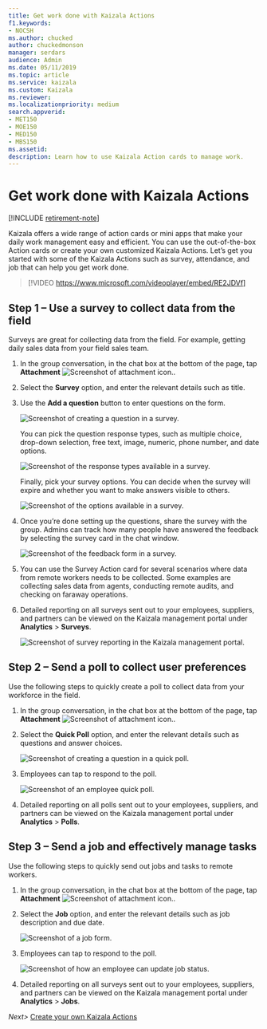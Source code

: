 ```yaml
---
title: Get work done with Kaizala Actions
f1.keywords:
- NOCSH
ms.author: chucked
author: chuckedmonson
manager: serdars
audience: Admin
ms.date: 05/11/2019
ms.topic: article
ms.service: kaizala
ms.custom: Kaizala
ms.reviewer: 
ms.localizationpriority: medium
search.appverid:
- MET150
- MOE150
- MED150
- MBS150
ms.assetid: 
description: Learn how to use Kaizala Action cards to manage work.
---
```


# Get work done with Kaizala Actions

[!INCLUDE [retirement-note](includes/retirement-note.md)]

Kaizala offers a wide range of action cards or mini apps that make your daily work management easy and efficient. You can use the out-of-the-box Action cards or create your own customized Kaizala Actions. Let’s get you started with some of the Kaizala Actions such as survey, attendance, and job that can help you get work done.

> [!VIDEO https://www.microsoft.com/videoplayer/embed/RE2JDVf] 

## Step 1 – Use a survey to collect data from the field

Surveys are great for collecting data from the field. For example, getting daily sales data from your field sales team. 

1. In the group conversation, in the chat box at the bottom of the page, tap **Attachment** ![Screenshot of attachment icon.](media/attachment-icon.png).
2. Select the **Survey** option, and enter the relevant details such as title.
3. Use the **Add a question** button to enter questions on the form.

   ![Screenshot of creating a question in a survey.](media/survey-enter-question.png)

   You can pick the question response types, such as multiple choice, drop-down selection, free text, image, numeric, phone number, and date options.
   
   ![Screenshot of the response types available in a survey.](media/survey-response-type.png)

   Finally, pick your survey options. You can decide when the survey will expire and whether you want to make answers visible to others.

   ![Screenshot of the options available in a survey.](media/survey-options.png)

4. Once you’re done setting up the questions, share the survey with the group. Admins can track how many people have answered the feedback by selecting the survey card in the chat window.

   ![Screenshot of the feedback form in a survey.](media/survey-feedback-form.png)

5. You can use the Survey Action card for several scenarios where data from remote workers needs to be collected. Some examples are collecting sales data from agents, conducting remote audits, and checking on faraway operations. 
6. Detailed reporting on all surveys sent out to your employees, suppliers, and partners can be viewed on the Kaizala management portal under **Analytics** > **Surveys**. 

   ![Screenshot of survey reporting in the Kaizala management portal.](media/portal-analytics.png)

## Step 2 – Send a poll to collect user preferences

Use the following steps to quickly create a poll to collect data from your workforce in the field.

1. In the group conversation, in the chat box at the bottom of the page, tap **Attachment** ![Screenshot of attachment icon.](media/attachment-icon.png).
2. Select the **Quick Poll** option, and enter the relevant details such as questions and answer choices.

   ![Screenshot of creating a question in a quick poll.](media/poll-enter-question.png)

3. Employees can tap to respond to the poll.

   ![Screenshot of an employee quick poll.](media/poll-respond.png)

4. Detailed reporting on all polls sent out to your employees, suppliers, and partners can be viewed on the Kaizala management portal under **Analytics** > **Polls**.

## Step 3 – Send a job and effectively manage tasks

Use the following steps to quickly send out jobs and tasks to remote workers. 

1. In the group conversation, in the chat box at the bottom of the page, tap **Attachment** ![Screenshot of attachment icon.](media/attachment-icon.png).
2. Select the **Job** option, and enter the relevant details such as job description and due date.

   ![Screenshot of a job form.](media/job-form.png)

3. Employees can tap to respond to the poll.

   ![Screenshot of how an employee can update job status.](media/job-status.png)

4. Detailed reporting on all surveys sent out to your employees, suppliers, and partners can be viewed on the Kaizala management portal under **Analytics** > **Jobs**. 


*Next>* [Create your own Kaizala Actions](create-custom-actions.md)
